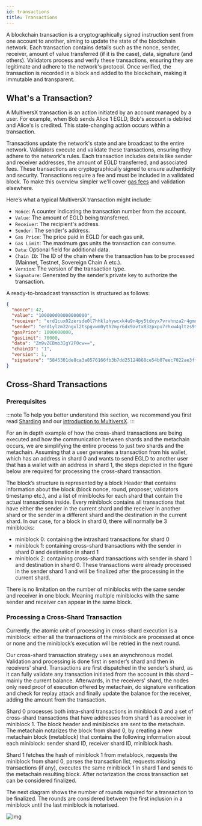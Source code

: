 ```yaml
---
id: transactions
title: Transactions
---
```


A blockchain transaction is a cryptographically signed instruction sent from one account to another, aiming to update the state of the blockchain network. Each transaction contains details such as the nonce, sender, receiver, amount of value transferred (if it is the case), data, signature (and others). Validators process and verify these transactions, ensuring they are legitimate and adhere to the network's protocol. Once verified, the transaction is recorded in a block and added to the blockchain, making it immutable and transparent.

## **What's a Transaction?**

A MultiversX transaction is an action initiated by an account managed by a user. For example, when Bob sends Alice 1 EGLD, Bob's account is debited and Alice's is credited. This state-changing action occurs within a transaction.

Transactions update the network's state and are broadcast to the entire network. Validators execute and validate these transactions, ensuring they adhere to the network's rules. Each transaction includes details like sender and receiver addresses, the amount of EGLD transferred, and associated fees. These transactions are cryptographically signed to ensure authenticity and security. Transactions require a fee and must be included in a validated block. To make this overview simpler we'll cover [gas fees](/docs/developers/gas-and-fees/overview.md) and validation elsewhere.

Here’s what a typical MultiversX transaction might include:

- ```Nonce```: A counter indicating the transaction number from the account.
- ```Value```: The amount of EGLD being transferred.
- ```Receiver```: The recipient's address.
- ```Sender```: The sender's address.
- ```Gas Price```: The price paid in EGLD for each gas unit.
- ```Gas Limit```: The maximum gas units the transaction can consume.
- ```Data```: Optional field for additional data.
- ```Chain ID```: The ID of the chain where the transaction has to be processed (Mainnet, Testnet, Sovereign Chain A etc.).
- ```Version```: The version of the transaction type.
- ```Signature```: Generated by the sender’s private key to authorize the transaction.

A ready-to-broadcast transaction is structured as follows:

```json
{
  "nonce": 42,
  "value": "100000000000000000",
  "receiver": "erd1cux02zersde0l7hhklzhywcxk4u9n4py5tdxyx7vrvhnza2r4gmq4vw35r",
  "sender": "erd1ylzm22ngxl2tspgvwm0yth2myr6dx9avtx83zpxpu7rhxw4qltzs9tmjm9",
  "gasPrice": 1000000000,
  "gasLimit": 70000,
  "data": "Zm9vZCBmb3IgY2F0cw==",
  "chainID": "1",
  "version": 1,
  "signature": "5845301de8ca3a8576166fb3b7dd25124868ce54b07eec7022ae3ffd8d4629540dbb7d0ceed9455a259695e2665db614828728d0f9b0fb1cc46c07dd669d2f0e"
}
```

## **Cross-Shard Transactions**

### **Prerequisites**
:::note
To help you better understand this section, we recommend you first read [Sharding](/docs/learn/sharding.md) and our [introduction to MultiversX](/docs/welcome/welcome-to-multiversx.md).
:::

For an in depth example of how the cross-shard transactions are being executed and how the communication between shards and the metachain occurs, we are simplifying the entire process to just two shards and the metachain. Assuming that a user generates a transaction from his wallet, which has an address in shard 0 and wants to send EGLD to another user that has a wallet with an address in shard 1, the steps depicted in the figure below are required for processing the cross-shard transaction.

The block’s structure is represented by a block Header that contains information about the block (block nonce, round, proposer, validators timestamp etc.), and a list of miniblocks for each shard that contain the actual transactions inside. Every miniblock contains all transactions that have either the sender in the current shard and the receiver in another shard or the sender in a different shard and the destination in the current shard. In our case, for a block in shard 0, there will normally be 3 miniblocks:

- miniblock 0: containing the intrashard transactions for shard 0
- miniblock 1: containing cross-shard transactions with the sender in shard 0 and destination in shard 1
- miniblock 2: containing cross-shard transactions with sender in shard 1 and destination in shard 0. These transactions were already processed in the sender shard 1 and will be finalized after the processing in the current shard.

There is no limitation on the number of miniblocks with the same sender and receiver in one block. Meaning multiple miniblocks with the same sender and receiver can appear in the same block.

[comment]: # (mx-context-auto)

### **Processing a Cross-Shard Transaction**

Currently, the atomic unit of processing in cross-shard execution is a miniblock: either all the transactions of the miniblock are processed at once or none and the miniblock’s execution will be retried in the next round.

Our cross-shard transaction strategy uses an asynchronous model. Validation and processing is done first in sender’s shard and then in receivers' shard. Transactions are first dispatched in the sender’s shard, as it can fully validate any transaction initiated from the account in this shard – mainly the current balance. Afterwards, in the receivers' shard, the nodes only need proof of execution offered by metachain, do signature verification and check for replay attack and finally update the balance for the receiver, adding the amount from the transaction.

Shard 0 processes both intra-shard transactions in miniblock 0 and a set of cross-shard transactions that have addresses from shard 1 as a receiver in miniblock 1. The block header and miniblocks are sent to the metachain. The metachain notarizes the block from shard 0, by creating a new metachain block (metablock) that contains the following information about each miniblock: sender shard ID, receiver shard ID, miniblock hash.

Shard 1 fetches the hash of miniblock 1 from metablock, requests the miniblock from shard 0, parses the transaction list, requests missing transactions (if any), executes the same miniblock 1 in shard 1 and sends to the metachain resulting block. After notarization the cross transaction set can be considered finalized.

The next diagram shows the number of rounds required for a transaction to be finalized. The rounds are considered between the first inclusion in a miniblock until the last miniblock is notarised.

![img](/technology/cross-shard-txs.png)
